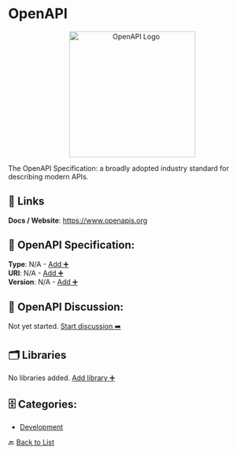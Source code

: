 # OpenAPI
<p align="center">
    <img width="256" src="https://raw.githubusercontent.com/apis-list/apis-list/main/apis/openapi/logo_256x256.png" alt="OpenAPI Logo"/>
</p>
The OpenAPI Specification: a broadly adopted industry standard for describing modern APIs.

##  🔗 Links
**Docs / Website**: https://www.openapis.org

## 🧬 OpenAPI Specification:
**Type**: N/A - [Add ➕](https://github.com/apis-list/apis-list/edit/main/apis.yaml#L14277)  
**URI**: N/A - [Add ➕](https://github.com/apis-list/apis-list/edit/main/apis.yaml#L14277)  
**Version**: N/A - [Add ➕](https://github.com/apis-list/apis-list/edit/main/apis.yaml#L14277)

## 💬 OpenAPI Discussion:
Not yet started. [Start discussion ➡️](https://github.com/apis-list/apis-list/discussions/new)

## 🗂️ Libraries

No libraries added. [Add library ➕](https://github.com/apis-list/apis-list/edit/main/apis.yaml#L14277)    


## 🗄️ Categories:
- [Development](https://github.com/apis-list/apis-list#development-)

🔙  [Back to List](https://github.com/apis-list/apis-list)
